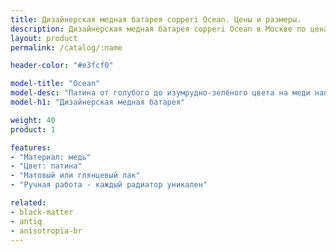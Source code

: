 ```yaml
---
title: Дизайнерская медная батарея copperi Ocean. Цены и размеры.
description: Дизайнерская медная батарея copperi Ocean в Москве по ценам производителя.
layout: product
permalink: /catalog/:name

header-color: "#e3fcf0"

model-title: "Ocean"
model-desc: "Патина от голубого до изумрудно-зелёного цвета на меди напоминает берег океана с песчаным пляжем. Пара штрихов акриловой краски дополняют картину, а полимерный лак защищает её от механических воздействий и изменения цвета."
model-h1: "Дизайнерская медная батарея"

weight: 40
product: 1

features:
- "Материал: медь"
- "Цвет: патина"
- "Матовый или глянцевый лак"
- "Ручная работа - каждый радиатор уникален"

related:
- black-matter
- antiq
- anisotropia-br
---
```

